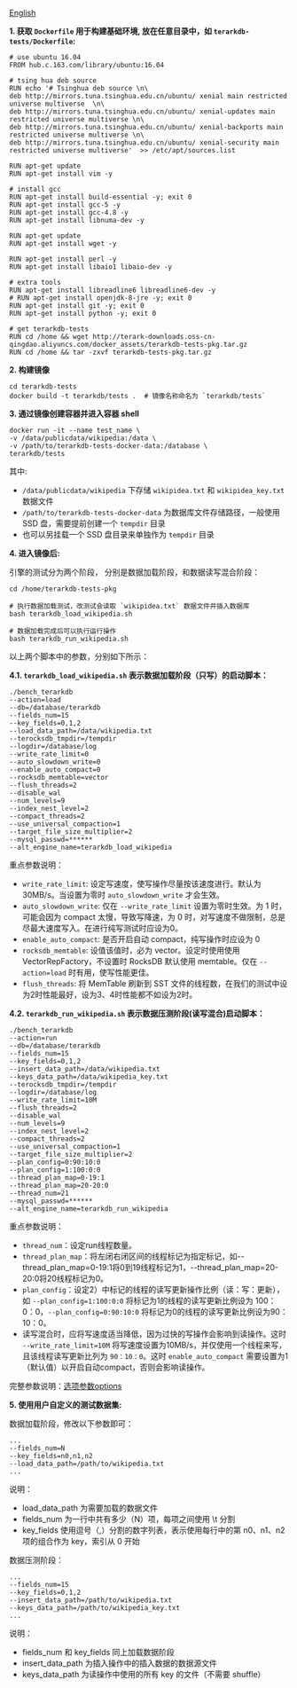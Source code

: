 [English](Engine-test-using-Dockerfile.html)

**1. 获取 `Dockerfile` 用于构建基础环境, 放在任意目录中，如 `terarkdb-tests/Dockerfile`:**

```
# use ubuntu 16.04
FROM hub.c.163.com/library/ubuntu:16.04

# tsing hua deb source
RUN echo '# Tsinghua deb source \n\
deb http://mirrors.tuna.tsinghua.edu.cn/ubuntu/ xenial main restricted universe multiverse  \n\
deb http://mirrors.tuna.tsinghua.edu.cn/ubuntu/ xenial-updates main restricted universe multiverse \n\
deb http://mirrors.tuna.tsinghua.edu.cn/ubuntu/ xenial-backports main restricted universe multiverse \n\
deb http://mirrors.tuna.tsinghua.edu.cn/ubuntu/ xenial-security main restricted universe multiverse'  >> /etc/apt/sources.list

RUN apt-get update
RUN apt-get install vim -y

# install gcc
RUN apt-get install build-essential -y; exit 0
RUN apt-get install gcc-5 -y
RUN apt-get install gcc-4.8 -y
RUN apt-get install libnuma-dev -y

RUN apt-get update
RUN apt-get install wget -y

RUN apt-get install perl -y
RUN apt-get install libaio1 libaio-dev -y

# extra tools
RUN apt-get install libreadline6 libreadline6-dev -y
# RUN apt-get install openjdk-8-jre -y; exit 0
RUN apt-get install git -y; exit 0
RUN apt-get install python -y; exit 0

# get terarkdb-tests
RUN cd /home && wget http://terark-downloads.oss-cn-qingdao.aliyuncs.com/docker_assets/terarkdb-tests-pkg.tar.gz
RUN cd /home && tar -zxvf terarkdb-tests-pkg.tar.gz
```

**2. 构建镜像**

```
cd terarkdb-tests
docker build -t terarkdb/tests .  # 镜像名称命名为 `terarkdb/tests`
```

**3. 通过镜像创建容器并进入容器 shell**

```
docker run -it --name test_name \
-v /data/publicdata/wikipedia:/data \
-v /path/to/terarkdb-tests-docker-data:/database \
terarkdb/tests
```

其中:
- `/data/publicdata/wikipedia` 下存储 `wikipidea.txt` 和 `wikipidea_key.txt` 数据文件
- `/path/to/terarkdb-tests-docker-data` 为数据库文件存储路径，一般使用 SSD 盘，需要提前创建一个 `tempdir` 目录
- 也可以另挂载一个 SSD 盘目录来单独作为 `tempdir` 目录

**4. 进入镜像后:**

引擎的测试分为两个阶段， 分别是数据加载阶段，和数据读写混合阶段：

```
cd /home/terarkdb-tests-pkg

# 执行数据加载测试，改测试会读取 `wikipidea.txt` 数据文件并插入数据库
bash terarkdb_load_wikipedia.sh

# 数据加载完成后可以执行运行操作
bash terarkdb_run_wikipedia.sh
```

以上两个脚本中的参数，分别如下所示：

**4.1. `terarkdb_load_wikipedia.sh` 表示数据加载阶段（只写）的启动脚本：**

```
./bench_terarkdb
--action=load
--db=/database/terarkdb
--fields_num=15
--key_fields=0,1,2
--load_data_path=/data/wikipedia.txt
--terocksdb_tmpdir=/tempdir
--logdir=/database/log
--write_rate_limit=0
--auto_slowdown_write=0
--enable_auto_compact=0
--rocksdb_memtable=vector
--flush_threads=2
--disable_wal
--num_levels=9
--index_nest_level=2
--compact_threads=2
--use_universal_compaction=1
--target_file_size_multiplier=2
--mysql_passwd=******
--alt_engine_name=terarkdb_load_wikipedia
```

重点参数说明：

- `write_rate_limit`: 设定写速度，使写操作尽量按该速度进行。默认为 30MB/s。当设置为零时 `auto_slowdown_write` 才会生效。
- `auto_slowdown_write`: 仅在 `--write_rate_limit` 设置为零时生效。为 1 时，可能会因为 compact 太慢，导致写降速，为 0 时，对写速度不做限制，总是尽最大速度写入。在进行纯写测试时应设为0。
- `enable_auto_compact`: 是否开启自动 compact，纯写操作时应设为 0
- `rocksdb_memtable`: 设值该值时，必为 vector。设定时使用使用 VectorRepFactory，不设置时 RocksDB 默认使用 memtable。仅在 `--action=load` 时有用，使写性能更佳。
- `flush_threads`: 将 MemTable 刷新到 SST 文件的线程数，在我们的测试中设为2时性能最好，设为3、4时性能都不如设为2时。


**4.2. `terarkdb_run_wikipedia.sh` 表示数据压测阶段(读写混合)启动脚本：**

```
./bench_terarkdb
--action=run
--db=/database/terarkdb
--fields_num=15
--key_fields=0,1,2
--insert_data_path=/data/wikipedia.txt
--keys_data_path=/data/wikipedia_key.txt
--terocksdb_tmpdir=/tempdir
--logdir=/database/log
--write_rate_limit=10M
--flush_threads=2
--disable_wal
--num_levels=9
--index_nest_level=2
--compact_threads=2
--use_universal_compaction=1
--target_file_size_multiplier=2
--plan_config=0:90:10:0
--plan_config=1:100:0:0
--thread_plan_map=0-19:1
--thread_plan_map=20-20:0
--thread_num=21
--mysql_passwd=******
--alt_engine_name=terarkdb_run_wikipedia
```

重点参数说明：

- `thread_num`：设定run线程数量。
- `thread_plan_map`：将左闭右闭区间的线程标记为指定标记，如--thread_plan_map=0-19:1将0到19线程标记为1，--thread_plan_map=20-20:0将20线程标记为0。
- `plan_config`：设定2）中标记的线程的读写更新操作比例（读：写：更新），如 `--plan_config=1:100:0:0` 将标记为1的线程的读写更新比例设为 100：0：0，`--plan_config=0:90:10:0` 将标记为0的线程的读写更新比例设为90：10：0。
- 读写混合时，应将写速度适当降低，因为过快的写操作会影响到读操作。这时 `--write_rate_limit=10M` 将写速度设置为10MB/s，并仅使用一个线程来写，且该线程读写更新比列为 `90：10：0`。这时 `enable_auto_compact` 需要设置为1（默认值）以开启自动compact，否则会影响读操作。

完整参数说明：[选项参数options](https://github.com/Terark/terarkdb-tests/blob/master/docs/%E9%A6%96%E9%A1%B5.md#选项参数options)


**5. 使用用户自定义的测试数据集:**

数据加载阶段，修改以下参数即可：

```
...
--fields_num=N
--key_fields=n0,n1,n2
--load_data_path=/path/to/wikipedia.txt
...
```

说明：
- load_data_path 为需要加载的数据文件
- fields_num 为一行中共有多少（N）项，每项之间使用 \t 分割
- key_fields 使用逗号（,）分割的数字列表，表示使用每行中的第 n0、n1、n2 项的组合作为 key，索引从 0 开始


数据压测阶段：

```
...
--fields_num=15
--key_fields=0,1,2
--insert_data_path=/path/to/wikipedia.txt
--keys_data_path=/path/to/wikipedia_key.txt
...
```

说明：
- fields_num 和 key_fields 同上加载数据阶段
- insert_data_path 为插入操作中的插入数据的数据源文件
- keys_data_path 为读操作中使用的所有 key 的文件（不需要 shuffle）